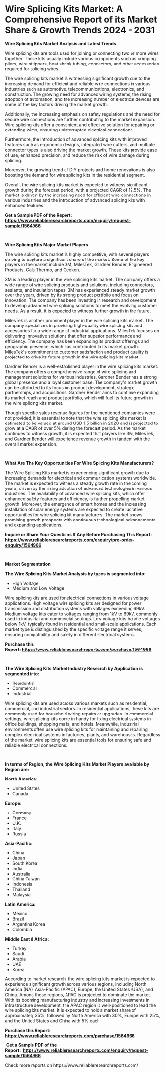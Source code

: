 <p><h1>Wire Splicing Kits Market: A Comprehensive Report of its Market Share & Growth Trends 2024 - 2031</h1></p><p><strong>Wire Splicing Kits Market Analysis and Latest Trends</strong></p>
<p><p>Wire splicing kits are tools used for joining or connecting two or more wires together. These kits usually include various components such as crimping pliers, wire strippers, heat shrink tubing, connectors, and other accessories required for splicing wires.</p><p>The wire splicing kits market is witnessing significant growth due to the increasing demand for efficient and reliable wire connections in various industries such as automotive, telecommunications, electronics, and construction. The growing need for advanced wiring systems, the rising adoption of automation, and the increasing number of electrical devices are some of the key factors driving the market growth.</p><p>Additionally, the increasing emphasis on safety regulations and the need for secure wire connections are further contributing to the market expansion. Wire splicing kits offer a convenient and effective solution for repairing or extending wires, ensuring uninterrupted electrical connections.</p><p>Furthermore, the introduction of advanced splicing kits with improved features such as ergonomic designs, integrated wire cutters, and multiple connector types is also driving the market growth. These kits provide ease of use, enhanced precision, and reduce the risk of wire damage during splicing.</p><p>Moreover, the growing trend of DIY projects and home renovations is also boosting the demand for wire splicing kits in the residential segment.</p><p>Overall, the wire splicing kits market is expected to witness significant growth during the forecast period, with a projected CAGR of 12.5%. The market is driven by the increasing need for efficient wire connections in various industries and the introduction of advanced splicing kits with enhanced features.</p></p>
<p><strong>Get a Sample PDF of the Report:&nbsp; <a href="https://www.reliableresearchreports.com/enquiry/request-sample/1564966">https://www.reliableresearchreports.com/enquiry/request-sample/1564966</a></strong></p>
<p>&nbsp;</p>
<p><strong>Wire Splicing Kits Major Market Players</strong></p>
<p><p>The wire splicing kits market is highly competitive, with several players striving to capture a significant share of the market. Some of the key players in the market include 3M, MilesTek, Gardner Bender, Engineered Products, Gala Thermo, and Geokon. </p><p>3M is a leading player in the wire splicing kits market. The company offers a wide range of wire splicing products and solutions, including connectors, sealants, and insulation tapes. 3M has experienced steady market growth over the years, driven by its strong product portfolio and focus on innovation. The company has been investing in research and development to develop advanced wire splicing solutions to meet the evolving customer needs. As a result, it is expected to witness further growth in the future.</p><p>MilesTek is another prominent player in the wire splicing kits market. The company specializes in providing high-quality wire splicing kits and accessories for a wide range of industrial applications. MilesTek focuses on delivering innovative solutions that offer superior performance and efficiency. The company has been expanding its product offerings and geographic presence, which has contributed to its market growth. MilesTek's commitment to customer satisfaction and product quality is projected to drive its future growth in the wire splicing kits market.</p><p>Gardner Bender is a well-established player in the wire splicing kits market. The company offers a comprehensive range of wire splicing and management solutions for various industries. Gardner Bender has a strong global presence and a loyal customer base. The company's market growth can be attributed to its focus on product development, strategic partnerships, and acquisitions. Gardner Bender aims to continue expanding its market reach and product portfolio, which will fuel its future growth in the wire splicing kits market.</p><p>Though specific sales revenue figures for the mentioned companies were not provided, it is essential to note that the wire splicing kits market is estimated to be valued at around USD 1.5 billion in 2020 and is projected to grow at a CAGR of over 5% during the forecast period. As the market continues to witness growth, it is expected that players like 3M, MilesTek, and Gardner Bender will experience revenue growth in tandem with the overall market expansion.</p></p>
<p>&nbsp;</p>
<p><strong>What Are The Key Opportunities For Wire Splicing Kits Manufacturers?</strong></p>
<p><p>The Wire Splicing Kits market is experiencing significant growth due to increasing demands for electrical and communication systems worldwide. The market is expected to witness a steady growth rate in the coming years, driven by the rising adoption of advanced technologies in various industries. The availability of advanced wire splicing kits, which offer enhanced safety features and efficiency, is further propelling market growth. Moreover, the emergence of smart homes and the increasing installation of solar energy systems are expected to create lucrative opportunities for wire splicing kit manufacturers. The market shows promising growth prospects with continuous technological advancements and expanding applications.</p></p>
<p><strong>Inquire or Share Your Questions If Any Before Purchasing This Report: <a href="https://www.reliableresearchreports.com/enquiry/pre-order-enquiry/1564966">https://www.reliableresearchreports.com/enquiry/pre-order-enquiry/1564966</a></strong></p>
<p>&nbsp;</p>
<p><strong>Market Segmentation</strong></p>
<p><strong>The Wire Splicing Kits Market Analysis by types is segmented into:</strong></p>
<p><ul><li>High Voltage</li><li>Medium and Low Voltage</li></ul></p>
<p><p>Wire splicing kits are used for electrical connections in various voltage applications. High voltage wire splicing kits are designed for power transmission and distribution systems with voltages exceeding 69kV. Medium voltage kits cater to voltages ranging from 1kV to 69kV, commonly used in industrial and commercial settings. Low voltage kits handle voltages below 1kV, typically found in residential and small-scale applications. Each market type is distinguished by the specific voltage range it serves, ensuring compatibility and safety in different electrical systems.</p></p>
<p><strong>Purchase this Report:&nbsp;<a href="https://www.reliableresearchreports.com/purchase/1564966">https://www.reliableresearchreports.com/purchase/1564966</a></strong></p>
<p>&nbsp;</p>
<p><strong>The Wire Splicing Kits Market Industry Research by Application is segmented into:</strong></p>
<p><ul><li>Residential</li><li>Commercial</li><li>Industrial</li></ul></p>
<p><p>Wire splicing kits are used across various markets such as residential, commercial, and industrial sectors. In residential applications, these kits are commonly used for household wiring repairs or upgrades. In commercial settings, wire splicing kits come in handy for fixing electrical systems in office buildings, shopping malls, and hotels. Meanwhile, industrial environments often use wire splicing kits for maintaining and repairing complex electrical systems in factories, plants, and warehouses. Regardless of the market, wire splicing kits are essential tools for ensuring safe and reliable electrical connections.</p></p>
<p>&nbsp;</p>
<p><strong>In terms of Region, the Wire Splicing Kits Market Players available by Region are:</strong></p>
<p>
    <p> <strong> North America: </strong>
        <ul>
            <li>United States</li>
            <li>Canada</li>
        </ul>
        </p> 
    <p> <strong> Europe: </strong>
        <ul>
            <li>Germany</li>
            <li>France</li>
            <li>U.K.</li>
            <li>Italy</li>
            <li>Russia</li>
        </ul>
        </p> 
    <p> <strong> Asia-Pacific: </strong>
        <ul>
            <li>China</li>
            <li>Japan</li>
            <li>South Korea</li>
            <li>India</li>
            <li>Australia</li>
            <li>China Taiwan</li>
            <li>Indonesia</li>
            <li>Thailand</li>
            <li>Malaysia</li>
        </ul>
        </p> 
    <p> <strong> Latin America: </strong>
        <ul>
            <li>Mexico</li>
            <li>Brazil</li>
            <li>Argentina Korea</li>
            <li>Colombia</li>
        </ul>
        </p> 
    <p> <strong> Middle East & Africa: </strong>
        <ul>
            <li>Turkey</li>
            <li>Saudi</li>
            <li>Arabia</li>
            <li>UAE</li>
            <li>Korea</li>
        </ul>
    </p>
    </p>
<p><p>According to market research, the wire splicing kits market is expected to experience significant growth across various regions, including North America (NA), Asia-Pacific (APAC), Europe, the United States (USA), and China. Among these regions, APAC is projected to dominate the market. With its booming manufacturing industry and increasing investments in infrastructure development, the APAC region is well-positioned to lead the wire splicing kits market. It is expected to hold a market share of approximately 35%, followed by North America with 30%, Europe with 25%, and the United States and China with 5% each.</p></p>
<p><strong>Purchase this Report: <a href="https://www.reliableresearchreports.com/purchase/1564966">https://www.reliableresearchreports.com/purchase/1564966</a></strong></p>
<p>&nbsp;<strong>Get a Sample PDF of the Report:&nbsp;&nbsp;<a href="https://www.reliableresearchreports.com/enquiry/request-sample/1564966">https://www.reliableresearchreports.com/enquiry/request-sample/1564966</a></strong></p>
<p><strong></strong></p>
<p>Check more reports on https://www.reliableresearchreports.com/</p>